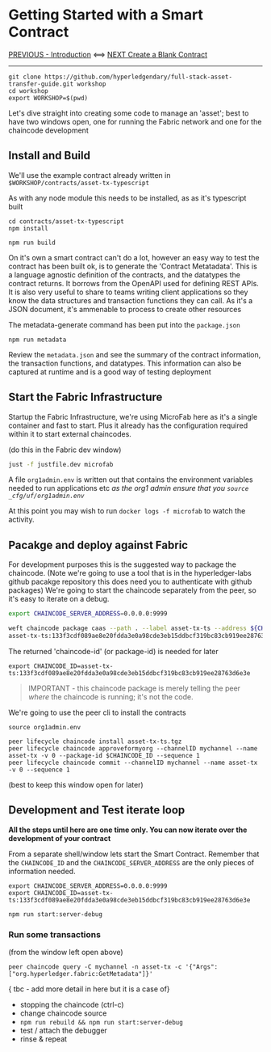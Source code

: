 # Getting Started with a Smart Contract

[PREVIOUS - Introduction](./00-Introduction.md) <==>  [NEXT Create a Blank Contract](./02-Creating-Blank-Contract.md)

---

```
git clone https://github.com/hyperledgendary/full-stack-asset-transfer-guide.git workshop
cd workshop
export WORKSHOP=$(pwd)
```

Let's dive straight into creating some code to manage an 'asset'; best to have two windows open, one for running the Fabric network and one for the chaincode development

## Install and Build

We'll use the example contract already written in `$WORKSHOP/contracts/asset-tx-typescript`

As with any node module this needs to be installed, as as it's typescript built

```
cd contracts/asset-tx-typescript
npm install

npm run build
```

On it's own a smart contract can't do a lot, however an easy way to test the contract has been built ok, is to generate the 'Contract Metatadata'. This is a language agnostic definition of the contracts, and the datatypes the contract returns. It borrows from the OpenAPI used for defining REST APIs.  It is also very useful to share to teams writing client applications so they know the data structures and transaction functions they can call. 
As it's a JSON document, it's ammenable to process to create other resources

The metadata-generate command has been put into the `package.json`
```
npm run metadata
```

Review the `metadata.json` and see the summary of the contract information, the transaction functions, and datatypes. This information can also be captured at runtime and is a good way of testing deployment


## Start the Fabric Infrastructure

Startup the Fabric Infrastructure, we're using MicroFab here as it's a single container and fast to start. Plus it already has the configuration required within it to start external chaincodes.

(do this in the Fabric dev window)

```bash
just -f justfile.dev microfab
```

A file  `org1admin.env` is written out that contains the environment variables needed to run applications etc _as the org1 admin_
*ensure that you `source _cfg/uf/org1admin.env`*

At this point you may wish to run `docker logs -f microfab` to watch the activity.

## Pacakge and deploy against Fabric

For development purposes this is the suggested way to package the chaincode. (Note we're going to use a tool that is in the hyperledger-labs github pacakge repository this does need you to authenticate with github packages)
We're going to start the chaincode separately from the peer, so it's easy to iterate on a debug. 

```bash
export CHAINCODE_SERVER_ADDRESS=0.0.0.0:9999

weft chaincode package caas --path . --label asset-tx-ts --address ${CHAINCODE_SERVER_ADDRESS} --archive asset-tx-ts.tgz--quiet
asset-tx-ts:133f3cdf089ae8e20fdda3e0a98cde3eb15ddbcf319bc83cb919ee28763d6e3e
```

The returned 'chaincode-id' (or package-id) is needed for later
```
export CHAINCODE_ID=asset-tx-ts:133f3cdf089ae8e20fdda3e0a98cde3eb15ddbcf319bc83cb919ee28763d6e3e
```

> IMPORTANT - this chaincode package is merely telling the peer _where_ the chaincode is running; it's not the code. 


We're going to use the peer cli to install the contracts

```
source org1admin.env

peer lifecycle chaincode install asset-tx-ts.tgz
peer lifecycle chaincode approveformyorg --channelID mychannel --name asset-tx -v 0 --package-id $CHAINCODE_ID --sequence 1
peer lifecycle chaincode commit --channelID mychannel --name asset-tx -v 0 --sequence 1

```

(best to keep this window open for later)

## Development and Test iterate loop

**All the steps until here are one time only. You can now iterate over the development of your contract**

From a separate shell/window lets start the Smart Contract. Remember that the `CHAINCODE_ID` and the `CHAINCODE_SERVER_ADDRESS` are the only pieces of information needed.

```
export CHAINCODE_SERVER_ADDRESS=0.0.0.0:9999
export CHAINCODE_ID=asset-tx-ts:133f3cdf089ae8e20fdda3e0a98cde3eb15ddbcf319bc83cb919ee28763d6e3e

npm run start:server-debug
```

### Run some transactions
(from the window left open above)
```
peer chaincode query -C mychannel -n asset-tx -c '{"Args":["org.hyperledger.fabric:GetMetadata"]}'
```



{ tbc - add more detail in here but it is a case of}
- stopping the chaincode (ctrl-c)
- change chaincode source
- `npm run rebuild && npm run start:server-debug`
- test / attach the debugger 
- rinse & repeat
